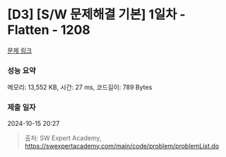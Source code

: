 # [D3] [S/W 문제해결 기본] 1일차 - Flatten - 1208 

[문제 링크](https://swexpertacademy.com/main/code/problem/problemDetail.do?contestProbId=AV139KOaABgCFAYh) 

### 성능 요약

메모리: 13,552 KB, 시간: 27 ms, 코드길이: 789 Bytes

### 제출 일자

2024-10-15 20:27



> 출처: SW Expert Academy, https://swexpertacademy.com/main/code/problem/problemList.do